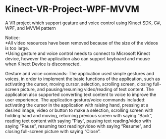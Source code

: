# Kinect-VR-Project-WPF-MVVM
A VR project which support geature and voice control using Kinect SDK, C#, WPF, and MVVM pattern

Notice:<Br>
*All video resources have been removed because of the size of the videos is too large.<Br>
*Using gesture and voice control needs to connect to Microsoft Kinect device,
 however the application also can support keyboard and mouse when Kinect Device is disconnected.

Gesture and voice commands:
The application used simple gestures and voices, in order to implement the basic functions of the application, 
such as activating the cursor, moving cursor, selection, scrolling screen, closing full-screen picture, 
and pausing/resuming video/reading of text content. 
The application also supported converting text content to voice to improve the user experience. 
The application gesture/voice commands included: activating the cursor in the application with raising hand, 
pressing at a desired image, video or button to make a selection, scrolling screen with holding hand and moving, 
returning previous screen with saying “Back”, reading text content with saying “Play”, pausing text reading/video with saying “Pause”, 
resuming text reading/video with saying “Resume”, and closing full-screen picture with saying “Close”.

